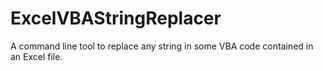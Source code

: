 # ExcelVBAStringReplacer
A command line tool to replace any string in some VBA code contained in an Excel file.
